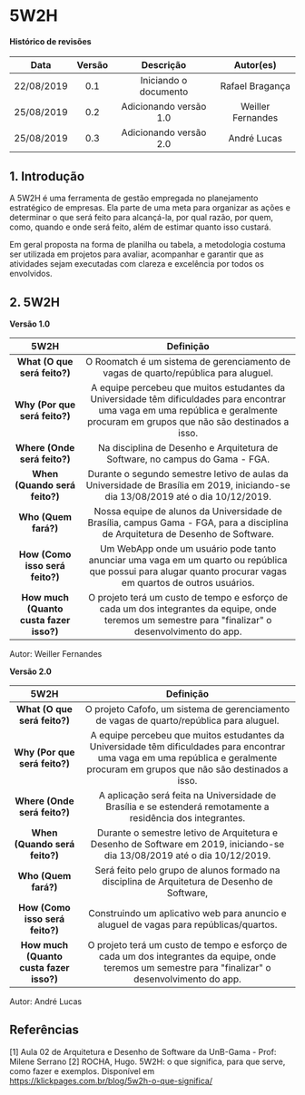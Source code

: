 # 5W2H

#### Histórico de revisões
|   Data   |  Versão  |        Descrição       |          Autor(es)          |
|:--------:|:--------:|:----------------------:|:---------------------------:|
|22/08/2019|   0.1    | Iniciando o documento       |  Rafael Bragança   |
| 25/08/2019 | 0.2 | Adicionando versão 1.0 | Weiller Fernandes |
| 25/08/2019 | 0.3 | Adicionando versão 2.0 | André Lucas |

## 1. Introdução

A 5W2H é uma ferramenta de gestão empregada no planejamento estratégico de empresas. Ela parte de uma meta para organizar as ações e determinar o que será feito para alcançá-la, por qual razão, por quem, como, quando e onde será feito, além de estimar quanto isso custará.

Em geral proposta na forma de planilha ou tabela, a metodologia costuma ser utilizada em projetos para avaliar, acompanhar e garantir que as atividades sejam executadas com clareza e excelência por todos os envolvidos.

## 2. 5W2H

**Versão 1.0**

|5W2H|Definição|
|:--:|:--:|
|**What (O que será feito?)**| O Roomatch é um sistema de gerenciamento de vagas de quarto/república para aluguel. |
|**Why (Por que será feito?)**| A equipe percebeu que muitos estudantes da Universidade têm dificuldades para encontrar uma vaga em uma república e geralmente procuram em grupos que não são destinados a isso.|
|**Where (Onde será feito?)**| Na disciplina de Desenho e Arquitetura de Software, no campus do Gama - FGA.|
|**When (Quando será feito?)**| Durante o segundo semestre letivo de aulas da Universidade de Brasília em 2019, iniciando-se dia 13/08/2019 até o dia 10/12/2019.|
|**Who (Quem fará?)**| Nossa equipe de alunos da Universidade de Brasília, campus Gama - FGA, para a disciplina de Arquitetura de Desenho de Software.|
|**How (Como isso será feito?)**| Um WebApp onde um usuário pode tanto anunciar uma vaga em um quarto ou república que possui para alugar quanto procurar vagas em quartos de outros usuários.|
|**How much (Quanto custa fazer isso?)**| O projeto terá um custo de tempo e esforço de cada um dos integrantes da equipe, onde teremos um semestre para "finalizar" o desenvolvimento do app.|

Autor: Weiller Fernandes

**Versão 2.0**

|5W2H|Definição|
|:--:|:--:|
|**What (O que será feito?)**| O projeto Cafofo, um sistema de gerenciamento de vagas de quarto/república para aluguel. |
|**Why (Por que será feito?)**| A equipe percebeu que muitos estudantes da Universidade têm dificuldades para encontrar uma vaga em uma república e geralmente procuram em grupos que não são destinados a isso.|
|**Where (Onde será feito?)**| A aplicação será feita na Universidade de Brasília e se estenderá remotamente a residência dos integrantes.|
|**When (Quando será feito?)**| Durante o semestre letivo de Arquitetura e Desenho de Software em 2019, iniciando-se dia 13/08/2019 até o dia 10/12/2019.|
|**Who (Quem fará?)**| Será feito pelo grupo de alunos formado na disciplina de Arquitetura de Desenho de Software, |
|**How (Como isso será feito?)**| Construindo um aplicativo web para anuncio e aluguel de vagas para repúblicas/quartos.|
|**How much (Quanto custa fazer isso?)**| O projeto terá um custo de tempo e esforço de cada um dos integrantes da equipe, onde teremos um semestre para "finalizar" o desenvolvimento do app.|

Autor: André Lucas

## Referências

[1] Aula 02 de Arquitetura e Desenho de Software da UnB-Gama - Prof: Milene Serrano
[2] ROCHA, Hugo. 5W2H: o que significa, para que serve, como fazer e exemplos. Disponível em https://klickpages.com.br/blog/5w2h-o-que-significa/
